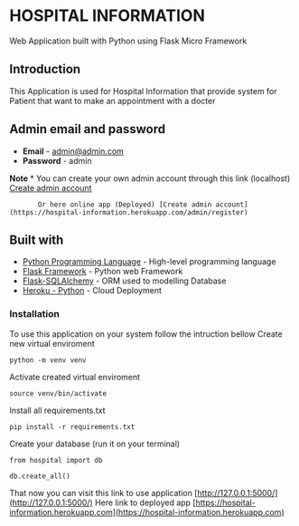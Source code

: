 # HOSPITAL INFORMATION
Web Application built with Python using Flask Micro Framework

## Introduction
This Application is used for Hospital Information that provide system for Patient that want to make an appointment with a docter

## Admin email and password
* **Email** - admin@admin.com
* **Password** - admin

**Note** * You can create your own admin account through this link (localhost) [Create admin account](http://127.0.0.1:5000/admin/register/)

           Or here online app (Deployed) [Create admin account](https://hospital-information.herokuapp.com/admin/register)


## Built with
* [Python Programming Language](https://www.python.org/) - High-level programming language
* [Flask Framework](https://flask.palletsprojects.com/en/2.0.x/) - Python web Framework
* [Flask-SQLAlchemy](https://flask-sqlalchemy.palletsprojects.com/en/2.x/) - ORM used to modelling Database
* [Heroku - Python](https://devcenter.heroku.com/categories/python-support) - Cloud Deployment

### Installation
To use this application on your system follow the intruction bellow
Create new virtual enviroment

```
python -m venv venv
```

Activate created virtual enviroment

```
source venv/bin/activate
``` 

Install all requirements.txt
```
pip install -r requirements.txt
```

Create your database (run it on your terminal)
```
from hospital import db

db.create_all()
```

That now you can visit this link to use application [http://127.0.0.1:5000/](http://127.0.0.1:5000/)
Here link to deployed app [https://hospital-information.herokuapp.com](https://hospital-information.herokuapp.com)